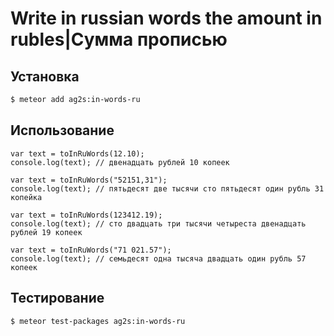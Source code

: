 # Write in russian words the amount in rubles|Сумма прописью

## Установка
```bash
$ meteor add ag2s:in-words-ru
```
## Использование
```meteor
var text = toInRuWords(12.10);
console.log(text); // двенадцать рублей 10 копеек

var text = toInRuWords("52151,31");
console.log(text); // пятьдесят две тысячи сто пятьдесят один рубль 31 копейка

var text = toInRuWords(123412.19);
console.log(text); // сто двадцать три тысячи четыреста двенадцать рублей 19 копеек

var text = toInRuWords("71 021.57");
console.log(text); // семьдесят одна тысяча двадцать один рубль 57 копеек
```
## Тестирование
```bash
$ meteor test-packages ag2s:in-words-ru
```
